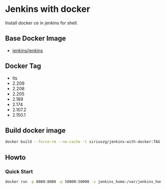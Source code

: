 # Jenkins with docker

Install docker ce in jenkins for shell.

## Base Docker Image

* [jenkins/jenkins](https://hub.docker.com/r/jenkins/jenkins)

## Docker Tag

* lts
* 2.209
* 2.208
* 2.205
* 2.189
* 2.174
* 2.107.2
* 2.150.1

## Build docker image

```bash
docker build --force-rm --no-cache -t siriuszg/jenkins-with-docker:TAG .
```

## Howto

### Quick Start

```bash
docker run -p 8080:8080 -p 50000:50000 -v jenkins_home:/var/jenkins_home siriuszg/jenkins-with-docker:TAG
```
